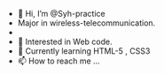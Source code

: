 - 👋 Hi, I’m @Syh-practice
-    Major in wireless-telecommunication.
-    
- 👀 Interested in Web code.
- 🌱 Currently learning HTML-5 , CSS3
- 📫 How to reach me ...

<!---
Syh-practice/Syh-practice is a ✨ special ✨ repository because its `README.md` (this file) appears on your GitHub profile.
You can click the Preview link to take a look at your changes.
--->
